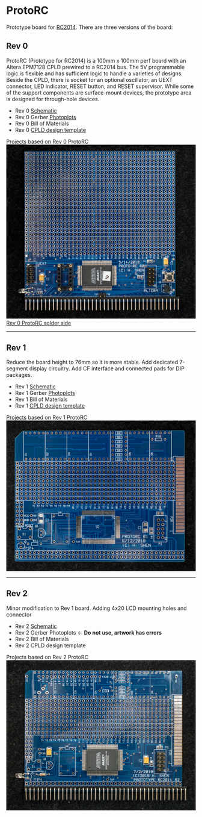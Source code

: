 # ProtoRC
Prototype board for [RC2014](http://rc2014.co.uk/).  There are three versions of the board:
## Rev 0
ProtoRC (Prototype for RC2014) is a 100mm x 100mm perf board with an Altera EPM7128 CPLD prewired to a RC2014 bus. The 5V programmable logic is flexible and has sufficient logic to handle a varieties of designs. Beside the CPLD, there is socket for an optional oscillator, an UEXT connector, LED indicator, RESET button, and RESET supervisor.  While some of the support components are surface-mount devices, the prototype area is designed for through-hole devices. 
* Rev 0 [Schematic](protorc_scm.pdf)
* Rev 0 Gerber [Photoplots](PROTORC_r0.zip)
* Rev 0 Bill of Materials
* Rev 0 [CPLD design template](ProtoRC_r0_template.zip)

[Projects](ProtoRC_Rev0_Projects/readme.md) based on Rev 0 ProtoRC
![](DSC_36500526.jpg)
[Rev 0 ProtoRC solder side](DSC_36510526.jpg)

***
## Rev 1
Reduce the board height to 76mm so it is more stable.  Add dedicated 7-segment display circuitry.  Add CF interface and connected pads for DIP packages.
* Rev 1 [Schematic](protoRC_r1_scm.pdf)
* Rev 1 Gerber [Photoplots](ProtoRC1.zip)
* Rev 1 Bill of Materials
* Rev 1 [CPLD design template](ProtoRC_r1_template.zip)

[Projects](ProtoRC_Rev1_Projects/readme.md) based on Rev 1 ProtoRC
![](DSC_36810621.jpg)

***
## Rev 2
Minor modification to Rev 1 board.  Adding 4x20 LCD mounting holes and connector
* Rev 2 [Schematic](ProtoRC_rev2_scm.pdf)
* Rev 2 Gerber Photoplots <- **Do not use, artwork has errors**
* Rev 2 Bill of Materials
* Rev 2 CPLD design template

Projects based on Rev 2 ProtoRC
![](DSC_40071022.jpg)

